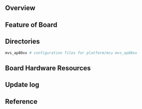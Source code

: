 ## Overview

## Feature of Board

## Directories

```sh
mvs_ap80xx # configuration files for platform/mcu mvs_ap80xx
```

## Board Hardware Resources

## Update log

## Reference


